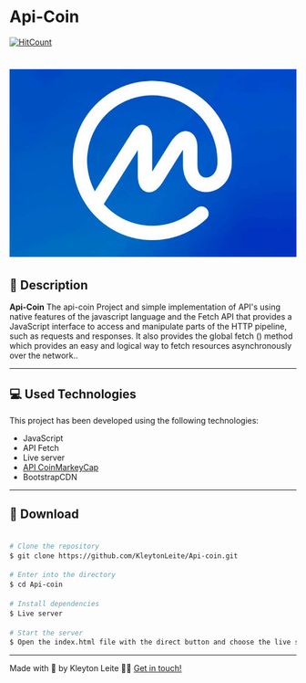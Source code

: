 # Api-Coin

[![HitCount](http://hits.dwyl.com/KleytonLeite/Api-coin.svg)](http://hits.dwyl.com/KleytonLeite/Api-coin-git)

<h1 align="center">
  <img src="./coin.jpg">
</h1>

## 📝 Description

**Api-Coin** The api-coin Project and simple implementation of API's using native features of the javascript language and the Fetch API that provides a JavaScript interface to access and manipulate parts of the HTTP pipeline, such as requests and responses. It also provides the global fetch () method which provides an easy and logical way to fetch resources asynchronously over the network..

---

## 💻 Used Technologies

This project has been developed using the following technologies:

- JavaScript
- API Fetch
- Live server
- [API CoinMarkeyCap](https://www.linkedin.com/in/kleyton-leite-a384a76b/)
- BootstrapCDN

---

## 📁 Download

```bash

# Clone the repository
$ git clone https://github.com/KleytonLeite/Api-coin.git

# Enter into the directory
$ cd Api-coin

# Install dependencies
$ Live server

# Start the server
$ Open the index.html file with the direct button and choose the live server option

```

---

Made with 💙 by Kleyton Leite 👋🏻 [Get in touch!](https://www.linkedin.com/in/kleyton-leite-a384a76b/)
